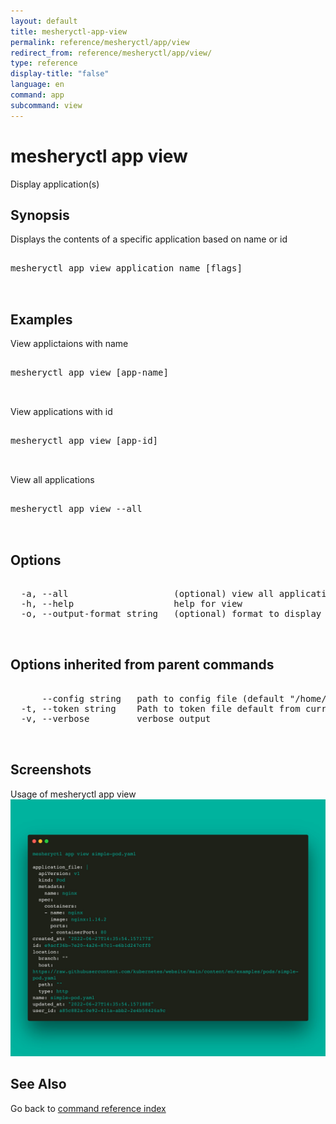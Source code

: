 ```yaml
---
layout: default
title: mesheryctl-app-view
permalink: reference/mesheryctl/app/view
redirect_from: reference/mesheryctl/app/view/
type: reference
display-title: "false"
language: en
command: app
subcommand: view
---
```


# mesheryctl app view

Display application(s)

## Synopsis

Displays the contents of a specific application based on name or id

<pre class='codeblock-pre'>
<div class='codeblock'>
mesheryctl app view application name [flags]

</div>
</pre> 

## Examples

View applictaions with name
<pre class='codeblock-pre'>
<div class='codeblock'>
mesheryctl app view [app-name]

</div>
</pre> 

View applications with id
<pre class='codeblock-pre'>
<div class='codeblock'>
mesheryctl app view [app-id]

</div>
</pre> 

View all applications
<pre class='codeblock-pre'>
<div class='codeblock'>
mesheryctl app view --all

</div>
</pre> 

## Options

<pre class='codeblock-pre'>
<div class='codeblock'>
  -a, --all                    (optional) view all applications available
  -h, --help                   help for view
  -o, --output-format string   (optional) format to display in [json|yaml] (default "yaml")

</div>
</pre>

## Options inherited from parent commands

<pre class='codeblock-pre'>
<div class='codeblock'>
      --config string   path to config file (default "/home/runner/.meshery/config.yaml")
  -t, --token string    Path to token file default from current context
  -v, --verbose         verbose output

</div>
</pre>

## Screenshots

Usage of mesheryctl app view
![app-view-usage](../../../../docs/assets/img/mesheryctl/app-view.png)

## See Also

Go back to [command reference index](/reference/mesheryctl/) 

